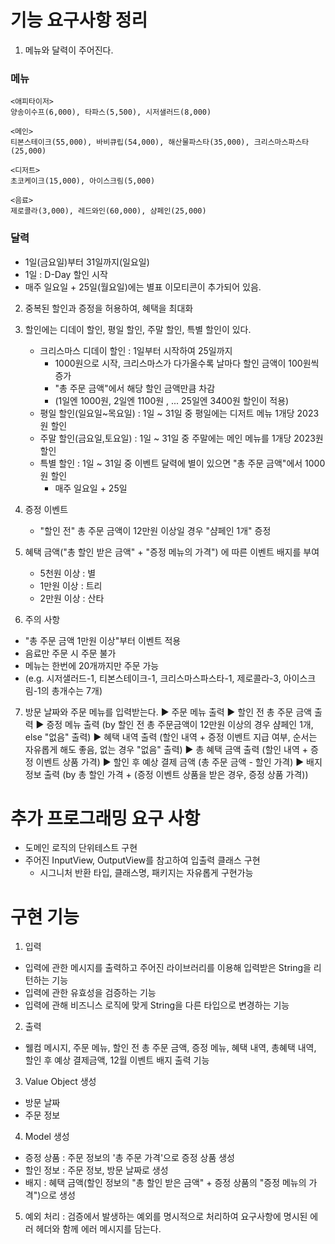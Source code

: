 # 기능 요구사항 정리

1. 메뉴와 달력이 주어진다.

### 메뉴

```
<애피타이저>
양송이수프(6,000), 타파스(5,500), 시저샐러드(8,000)

<메인>
티본스테이크(55,000), 바비큐립(54,000), 해산물파스타(35,000), 크리스마스파스타(25,000)

<디저트>
초코케이크(15,000), 아이스크림(5,000)

<음료>
제로콜라(3,000), 레드와인(60,000), 샴페인(25,000)
```

### 달력

- 1일(금요일)부터 31일까지(일요일)
- 1일 : D-Day 할인 시작
- 매주 일요일 + 25일(월요일)에는 별표 이모티콘이 추가되어 있음.

2. 중복된 할인과 증정을 허용하여, 혜택을 최대화
3. 할인에는 디데이 할인, 평일 할인, 주말 할인, 특별 할인이 있다.
    - 크리스마스 디데이 할인 : 1일부터 시작하여 25일까지
        - 1000원으로 시작, 크리스마스가 다가올수록 날마다 할인 금액이 100원씩 증가
        - "총 주문 금액"에서 해당 할인 금액만큼 차감
        - (1일엔 1000원, 2일엔 1100원 , ... 25일엔 3400원 할인이 적용)
    - 평일 할인(일요일~목요일) : 1일 ~ 31일 중 평일에는 디저트 메뉴 1개당 2023원 할인
    - 주말 할인(금요일,토요일) : 1일 ~ 31일 중 주말에는 메인 메뉴를 1개당 2023원 할인
    - 특별 할인 : 1일 ~ 31일 중 이벤트 달력에 별이 있으면 "총 주문 금액"에서 1000원 할인
        - 매주 일요일 + 25일
4. 증정 이벤트
    - "할인 전" 총 주문 금액이 12만원 이상일 경우 "샴페인 1개" 증정
5. 혜택 금액("총 할인 받은 금액" + "증정 메뉴의 가격") 에 따른 이벤트 배지를 부여
    - 5천원 이상 : 별
    - 1만원 이상 : 트리
    - 2만원 이상 : 산타

6. 주의 사항

- "총 주문 금액 1만원 이상"부터 이벤트 적용
- 음료만 주문 시 주문 불가
- 메뉴는 한번에 20개까지만 주문 가능
- (e.g. 시저샐러드-1, 티본스테이크-1, 크리스마스파스타-1, 제로콜라-3, 아이스크림-1의 총개수는 7개)


7. 방문 날짜와 주문 메뉴를 입력받는다.
   ▶︎ 주문 메뉴 출력
   ︎▶︎ 할인 전 총 주문 금액 출력
   ▶︎ 증정 메뉴 출력 (by 할인 전 총 주문금액이 12만원 이상의 경우 샴페인 1개, else "없음" 출력)
   ▶︎ 혜택 내역 출력 (할인 내역 + 증정 이벤트 지급 여부, 순서는 자유롭게 해도 좋음, 없는 경우 "없음" 출력)
   ▶︎ 총 혜택 금액 출력 (할인 내역 + 증정 이벤트 상품 가격)
   ▶︎ 할인 후 예상 결제 금액 (총 주문 금액 - 할인 가격)
   ▶︎ 배지 정보 출력 (by 총 할인 가격 + (증정 이벤트 상품을 받은 경우, 증정 상품 가격))

# 추가 프로그래밍 요구 사항

- 도메인 로직의 단위테스트 구현
- 주어진 InputView, OutputView를 참고하여 입출력 클래스 구현
    - 시그니처 반환 타입, 클래스명, 패키지는 자유롭게 구현가능

# 구현 기능

1. 입력

- 입력에 관한 메시지를 출력하고 주어진 라이브러리를 이용해 입력받은 String을 리턴하는 기능
- 입력에 관한 유효성을 검증하는 기능
- 입력에 관해 비즈니스 로직에 맞게 String을 다른 타입으로 변경하는 기능

2. 출력

- 웰컴 메시지, 주문 메뉴, 할인 전 총 주문 금액, 증정 메뉴, 혜택 내역, 총혜택 내역, 할인 후 예상 결제금액, 12월 이벤트 배지 출력 기능

3. Value Object 생성

- 방문 날짜
- 주문 정보

4. Model 생성

- 증정 상품 : 주문 정보의 '총 주문 가격'으로 증정 상품 생성
- 할인 정보 : 주문 정보, 방문 날짜로 생성
- 배지 : 혜택 금액(할인 정보의 "총 할인 받은 금액" + 증정 상품의 "증정 메뉴의 가격")으로 생성

5. 예외 처리 : 검증에서 발생하는 예외를 명시적으로 처리하여 요구사항에 명시된 에러 헤더와 함께 에러 메시지를 담는다.
